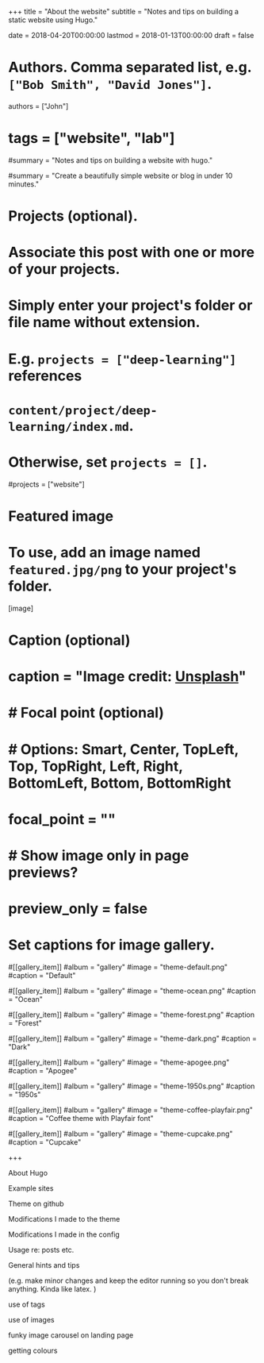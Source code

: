 +++
title = "About the website"
subtitle = "Notes and tips on building a static website using Hugo."

date = 2018-04-20T00:00:00
lastmod = 2018-01-13T00:00:00
draft = false

# Authors. Comma separated list, e.g. `["Bob Smith", "David Jones"]`.
authors = ["John"]

# tags = ["website", "lab"]
#summary = "Notes and tips on building a website with hugo."

#summary = "Create a beautifully simple website or blog in under 10 minutes."

# Projects (optional).
#   Associate this post with one or more of your projects.
#   Simply enter your project's folder or file name without extension.
#   E.g. `projects = ["deep-learning"]` references 
#   `content/project/deep-learning/index.md`.
#   Otherwise, set `projects = []`.
#projects = ["website"]

# Featured image
# To use, add an image named `featured.jpg/png` to your project's folder. 
[image]
  # Caption (optional)
#  caption = "Image credit: [**Unsplash**](https://unsplash.com/photos/CpkOjOcXdUY)"

#  # Focal point (optional)
#  # Options: Smart, Center, TopLeft, Top, TopRight, Left, Right, BottomLeft, Bottom, BottomRight
#  focal_point = ""

#  # Show image only in page previews?
#  preview_only = false

# Set captions for image gallery.

#[[gallery_item]]
#album = "gallery"
#image = "theme-default.png"
#caption = "Default"

#[[gallery_item]]
#album = "gallery"
#image = "theme-ocean.png"
#caption = "Ocean"

#[[gallery_item]]
#album = "gallery"
#image = "theme-forest.png"
#caption = "Forest"

#[[gallery_item]]
#album = "gallery"
#image = "theme-dark.png"
#caption = "Dark"

#[[gallery_item]]
#album = "gallery"
#image = "theme-apogee.png"
#caption = "Apogee"

#[[gallery_item]]
#album = "gallery"
#image = "theme-1950s.png"
#caption = "1950s"

#[[gallery_item]]
#album = "gallery"
#image = "theme-coffee-playfair.png"
#caption = "Coffee theme with Playfair font"

#[[gallery_item]]
#album = "gallery"
#image = "theme-cupcake.png"
#caption = "Cupcake"

+++

About Hugo

Example sites

Theme on github

Modifications I made to the theme

Modifications I made in the config

Usage re: posts etc.

General hints and tips

(e.g. make minor changes and keep the editor running so you don't break anything. Kinda like latex. )

use of tags

use of images

funky image carousel on landing page

getting colours 






